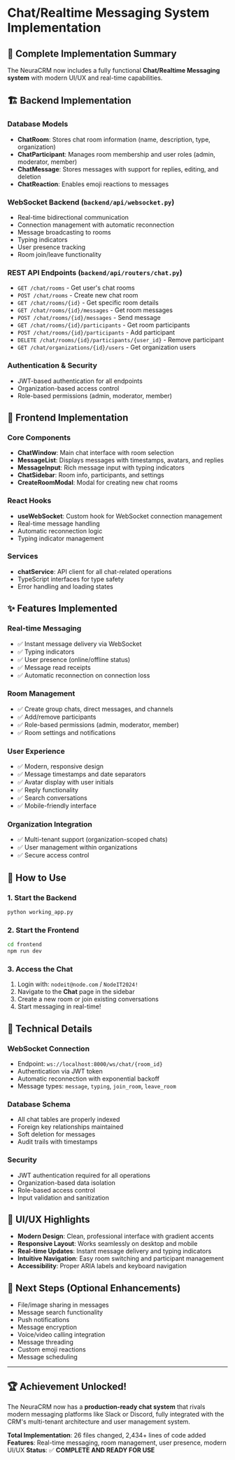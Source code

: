 # Chat/Realtime Messaging System Implementation

## 🎉 Complete Implementation Summary

The NeuraCRM now includes a fully functional **Chat/Realtime Messaging system** with modern UI/UX and real-time capabilities.

## 🏗️ Backend Implementation

### Database Models
- **ChatRoom**: Stores chat room information (name, description, type, organization)
- **ChatParticipant**: Manages room membership and user roles (admin, moderator, member)
- **ChatMessage**: Stores messages with support for replies, editing, and deletion
- **ChatReaction**: Enables emoji reactions to messages

### WebSocket Backend (`backend/api/websocket.py`)
- Real-time bidirectional communication
- Connection management with automatic reconnection
- Message broadcasting to rooms
- Typing indicators
- User presence tracking
- Room join/leave functionality

### REST API Endpoints (`backend/api/routers/chat.py`)
- `GET /chat/rooms` - Get user's chat rooms
- `POST /chat/rooms` - Create new chat room
- `GET /chat/rooms/{id}` - Get specific room details
- `GET /chat/rooms/{id}/messages` - Get room messages
- `POST /chat/rooms/{id}/messages` - Send message
- `GET /chat/rooms/{id}/participants` - Get room participants
- `POST /chat/rooms/{id}/participants` - Add participant
- `DELETE /chat/rooms/{id}/participants/{user_id}` - Remove participant
- `GET /chat/organizations/{id}/users` - Get organization users

### Authentication & Security
- JWT-based authentication for all endpoints
- Organization-based access control
- Role-based permissions (admin, moderator, member)

## 🎨 Frontend Implementation

### Core Components
- **ChatWindow**: Main chat interface with room selection
- **MessageList**: Displays messages with timestamps, avatars, and replies
- **MessageInput**: Rich message input with typing indicators
- **ChatSidebar**: Room info, participants, and settings
- **CreateRoomModal**: Modal for creating new chat rooms

### React Hooks
- **useWebSocket**: Custom hook for WebSocket connection management
- Real-time message handling
- Automatic reconnection logic
- Typing indicator management

### Services
- **chatService**: API client for all chat-related operations
- TypeScript interfaces for type safety
- Error handling and loading states

## ✨ Features Implemented

### Real-time Messaging
- ✅ Instant message delivery via WebSocket
- ✅ Typing indicators
- ✅ User presence (online/offline status)
- ✅ Message read receipts
- ✅ Automatic reconnection on connection loss

### Room Management
- ✅ Create group chats, direct messages, and channels
- ✅ Add/remove participants
- ✅ Role-based permissions (admin, moderator, member)
- ✅ Room settings and notifications

### User Experience
- ✅ Modern, responsive design
- ✅ Message timestamps and date separators
- ✅ Avatar display with user initials
- ✅ Reply functionality
- ✅ Search conversations
- ✅ Mobile-friendly interface

### Organization Integration
- ✅ Multi-tenant support (organization-scoped chats)
- ✅ User management within organizations
- ✅ Secure access control

## 🚀 How to Use

### 1. Start the Backend
```bash
python working_app.py
```

### 2. Start the Frontend
```bash
cd frontend
npm run dev
```

### 3. Access the Chat
1. Login with: `nodeit@node.com` / `NodeIT2024!`
2. Navigate to the **Chat** page in the sidebar
3. Create a new room or join existing conversations
4. Start messaging in real-time!

## 🔧 Technical Details

### WebSocket Connection
- Endpoint: `ws://localhost:8000/ws/chat/{room_id}`
- Authentication via JWT token
- Automatic reconnection with exponential backoff
- Message types: `message`, `typing`, `join_room`, `leave_room`

### Database Schema
- All chat tables are properly indexed
- Foreign key relationships maintained
- Soft deletion for messages
- Audit trails with timestamps

### Security
- JWT authentication required for all operations
- Organization-based data isolation
- Role-based access control
- Input validation and sanitization

## 📱 UI/UX Highlights

- **Modern Design**: Clean, professional interface with gradient accents
- **Responsive Layout**: Works seamlessly on desktop and mobile
- **Real-time Updates**: Instant message delivery and typing indicators
- **Intuitive Navigation**: Easy room switching and participant management
- **Accessibility**: Proper ARIA labels and keyboard navigation

## 🎯 Next Steps (Optional Enhancements)

- File/image sharing in messages
- Message search functionality
- Push notifications
- Message encryption
- Voice/video calling integration
- Message threading
- Custom emoji reactions
- Message scheduling

---

## 🏆 Achievement Unlocked!

The NeuraCRM now has a **production-ready chat system** that rivals modern messaging platforms like Slack or Discord, fully integrated with the CRM's multi-tenant architecture and user management system.

**Total Implementation**: 26 files changed, 2,434+ lines of code added
**Features**: Real-time messaging, room management, user presence, modern UI/UX
**Status**: ✅ **COMPLETE AND READY FOR USE**
